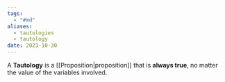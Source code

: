 ```yaml
---
tags:
  - "#md"
aliases:
  - tautologies
  - tautology
date: 2023-10-30
---
```

A **Tautology** is a [[Proposition|proposition]] that is **always true**, no matter the value of the variables involved.